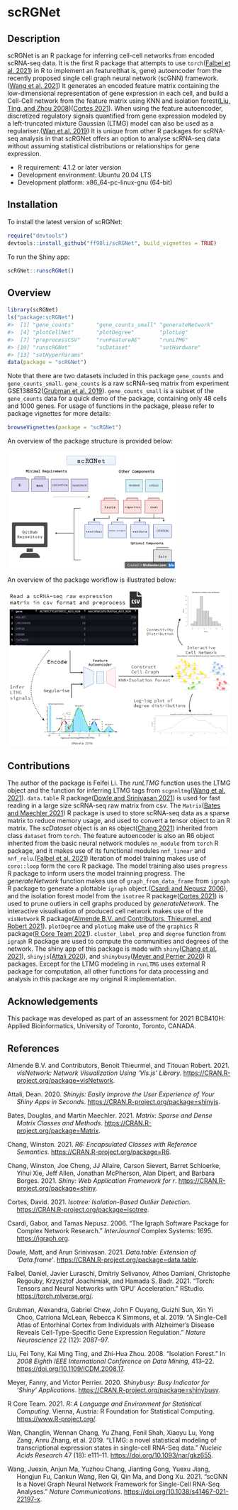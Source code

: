 
<!-- README.md is generated from README.Rmd. Please edit that file -->

# scRGNet

## Description

<!-- badges: start -->
<!-- badges: end -->

scRGNet is an R package for inferring cell-cell networks from encoded
scRNA-seq data. It is the first R package that attempts to use
`torch`([Falbel et al. 2021](#ref-torch)) in R to implement an
feature(that is, gene) autoencoder from the recently proposed single
cell graph neural network (scGNN) framework.([Wang et al.
2021](#ref-scGNN)) It generates an encoded feature matrix containing the
low-dimensional representation of gene expression in each cell, and
build a Cell-Cell network from the feature matrix using KNN and
isolation forest([Liu, Ting, and Zhou
2008](#ref-isolationForest))([Cortes 2021](#ref-isotree)). When using
the feature autoencoder, discretized regulatory signals quantified from
gene expression modeled by a left-truncated mixture Gaussian (LTMG)
model can also be used as a regulariser.([Wan et al. 2019](#ref-LTMG))
It is unique from other R packages for scRNA-seq analysis in that
scRGNet offers an option to analyse scRNA-seq data without assuming
statistical distributions or relationships for gene expression.

-   R requirement: 4.1.2 or later version
-   Development environment: Ubuntu 20.04 LTS
-   Development platform: x86_64-pc-linux-gnu (64-bit)

## Installation

To install the latest version of scRGNet:

``` r
require("devtools")
devtools::install_github("ff98li/scRGNet", build_vignettes = TRUE)
```

To run the Shiny app:

``` r
scRGNet::runscRGNet()
```

<!-- [A deployed demo is here](https://ff98li.shinyapps.io/scrgnet/) -->

## Overview

``` r
library(scRGNet)
ls("package:scRGNet")
#>  [1] "gene_counts"       "gene_counts_small" "generateNetwork"  
#>  [4] "plotCellNet"       "plotDegree"        "plotLog"          
#>  [7] "preprocessCSV"     "runFeatureAE"      "runLTMG"          
#> [10] "runscRGNet"        "scDataset"         "setHardware"      
#> [13] "setHyperParams"
data(package = "scRGNet")
```

Note that there are two datasets included in this package `gene_counts`
and `gene_counts_small`. `gene_counts` is a raw scRNA-seq matrix from
experiment GSE138852([Grubman et al. 2019](#ref-GSE138852)).
`gene_counts_small` is a subset of the `gene_counts` data for a quick
demo of the package, containing only 48 cells and 1000 genes. For usage
of functions in the package, please refer to package vignettes for more
details:

``` r
browseVignettes(package = "scRGNet")
```

An overview of the package structure is provided below:

<img src="./inst/extdata/structure.png" style="width:75.0%" />

An overview of the package workflow is illustrated below:

![](./inst/extdata/overview.png)

## Contributions

The author of the package is Feifei Li. The *runLTMG* function uses the
LTMG object and the function for inferring LTMG tags from
`scgnnltmg`([Wang et al. 2021](#ref-scGNN)). `data.table` R
package([Dowle and Srinivasan 2021](#ref-dt)) is used for fast reading
in a large size scRNA-seq raw matrix from csv. The `Matrix`([Bates and
Maechler 2021](#ref-matrix)) R package is used to store scRNA-seq data
as a sparse matrix to reduce memory usage, and used to convert a tensor
object to an R matrix. The *scDataset* object is an `R6` object([Chang
2021](#ref-r6)) inherited from class `dataset` from `torch`. The feature
autoencoder is also an R6 object inherited from the basic neural network
modules `nn_module` from `torch` R package, and it makes use of its
functional modules `nnf_linear` and `nnf_relu`.([Falbel et al.
2021](#ref-torch)) Iteration of model training makes use of `coro::loop`
form the `coro` R package. The model training also uses `progress` R
package to inform users the model trainning progress. The
*generateNetwork* function makes use of `graph_from_data_frame` from
`igraph` R package to generate a plottable `igraph` object.([Csardi and
Nepusz 2006](#ref-igraph)), and the isolation forest model from the
`isotree` R package([Cortes 2021](#ref-isotree)) is used to prune
outliers in cell graphs produced by *generateNetwork*. The interactive
visualisation of produced cell network makes use of the `visNetwork` R
package([Almende B.V. and Contributors, Thieurmel, and Robert
2021](#ref-visNetwork)). `plotDegree` and `plotLog` make use of the
`graphics` R package([R Core Team 2021](#ref-graphics)).
`cluster_label_prop` and `degree` function from `igraph` R package are
used to compute the communities and degrees of the network. The shiny
app of this package is made with `shiny`([Chang et al.
2021](#ref-shiny)), `shinyjs`([Attali 2020](#ref-shinyjs)), and
`shinybusy`([Meyer and Perrier 2020](#ref-shinybusy)) R packages. Except
for the LTMG modeling in `runLTMG` uses external R package for
computation, all other functions for data processing and analysis in
this package are my original R implementation.

## Acknowledgements

This package was developed as part of an assessment for 2021 BCB410H:
Applied Bioinformatics, University of Toronto, Toronto, CANADA.

## References

<div id="refs" class="references csl-bib-body hanging-indent">

<div id="ref-visNetwork" class="csl-entry">

Almende B.V. and Contributors, Benoit Thieurmel, and Titouan Robert.
2021. *visNetwork: Network Visualization Using ’Vis.js’ Library*.
<https://CRAN.R-project.org/package=visNetwork>.

</div>

<div id="ref-shinyjs" class="csl-entry">

Attali, Dean. 2020. *Shinyjs: Easily Improve the User Experience of Your
Shiny Apps in Seconds*. <https://CRAN.R-project.org/package=shinyjs>.

</div>

<div id="ref-matrix" class="csl-entry">

Bates, Douglas, and Martin Maechler. 2021. *Matrix: Sparse and Dense
Matrix Classes and Methods*.
<https://CRAN.R-project.org/package=Matrix>.

</div>

<div id="ref-r6" class="csl-entry">

Chang, Winston. 2021. *R6: Encapsulated Classes with Reference
Semantics*. <https://CRAN.R-project.org/package=R6>.

</div>

<div id="ref-shiny" class="csl-entry">

Chang, Winston, Joe Cheng, JJ Allaire, Carson Sievert, Barret Schloerke,
Yihui Xie, Jeff Allen, Jonathan McPherson, Alan Dipert, and Barbara
Borges. 2021. *Shiny: Web Application Framework for r*.
<https://CRAN.R-project.org/package=shiny>.

</div>

<div id="ref-isotree" class="csl-entry">

Cortes, David. 2021. *Isotree: Isolation-Based Outlier Detection*.
<https://CRAN.R-project.org/package=isotree>.

</div>

<div id="ref-igraph" class="csl-entry">

Csardi, Gabor, and Tamas Nepusz. 2006. “The Igraph Software Package for
Complex Network Research.” *InterJournal* Complex Systems: 1695.
<https://igraph.org>.

</div>

<div id="ref-dt" class="csl-entry">

Dowle, Matt, and Arun Srinivasan. 2021. *Data.table: Extension of
‘Data.frame‘*. <https://CRAN.R-project.org/package=data.table>.

</div>

<div id="ref-torch" class="csl-entry">

Falbel, Daniel, Javier Luraschi, Dmitriy Selivanov, Athos Damiani,
Christophe Regouby, Krzysztof Joachimiak, and Hamada S. Badr. 2021.
“Torch: Tensors and Neural Networks with ’GPU’ Acceleration.” RStudio.
<https://torch.mlverse.org/>.

</div>

<div id="ref-GSE138852" class="csl-entry">

Grubman, Alexandra, Gabriel Chew, John F Ouyang, Guizhi Sun, Xin Yi
Choo, Catriona McLean, Rebecca K Simmons, et al. 2019. “A Single-Cell
Atlas of Entorhinal Cortex from Individuals with Alzheimer’s Disease
Reveals Cell-Type-Specific Gene Expression Regulation.” *Nature
Neuroscience* 22 (12): 2087–97.

</div>

<div id="ref-isolationForest" class="csl-entry">

Liu, Fei Tony, Kai Ming Ting, and Zhi-Hua Zhou. 2008. “Isolation
Forest.” In *2008 Eighth IEEE International Conference on Data Mining*,
413–22. <https://doi.org/10.1109/ICDM.2008.17>.

</div>

<div id="ref-shinybusy" class="csl-entry">

Meyer, Fanny, and Victor Perrier. 2020. *Shinybusy: Busy Indicator for
’Shiny’ Applications*. <https://CRAN.R-project.org/package=shinybusy>.

</div>

<div id="ref-graphics" class="csl-entry">

R Core Team. 2021. *R: A Language and Environment for Statistical
Computing*. Vienna, Austria: R Foundation for Statistical Computing.
<https://www.R-project.org/>.

</div>

<div id="ref-LTMG" class="csl-entry">

Wan, Changlin, Wennan Chang, Yu Zhang, Fenil Shah, Xiaoyu Lu, Yong Zang,
Anru Zhang, et al. 2019. “<span class="nocase">LTMG: a novel statistical
modeling of transcriptional expression states in single-cell RNA-Seq
data</span>.” *Nucleic Acids Research* 47 (18): e111–11.
<https://doi.org/10.1093/nar/gkz655>.

</div>

<div id="ref-scGNN" class="csl-entry">

Wang, Juexin, Anjun Ma, Yuzhou Chang, Jianting Gong, Yuexu Jiang,
Hongjun Fu, Cankun Wang, Ren Qi, Qin Ma, and Dong Xu. 2021. “scGNN Is a
Novel Graph Neural Network Framework for Single-Cell RNA-Seq Analyses.”
*Nature Communications*. <https://doi.org/10.1038/s41467-021-22197-x>.

</div>

</div>
